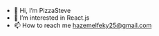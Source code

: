 - 👋 Hi, I’m PizzaSteve
- 👀 I’m interested in React.js
- 📫 How to reach me hazemelfeky25@gmail.com

<!---
hazemelfeky/hazemelfeky is a ✨ special ✨ repository because its `README.md` (this file) appears on your GitHub profile.
You can click the Preview link to take a look at your changes.
- 💞️ I’m looking to collaborate on ...
- 🌱 I’m currently not learning 🤦‍♂️
--->
